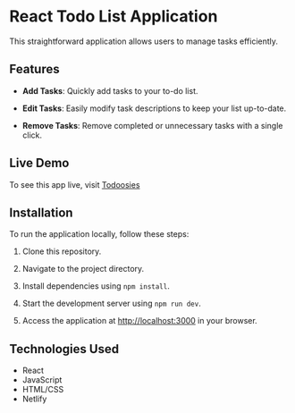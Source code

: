 # React Todo List Application

This straightforward application allows users to manage tasks efficiently. 

## Features
  
- **Add Tasks**: Quickly add tasks to your to-do list.
  
- **Edit Tasks**: Easily modify task descriptions to keep your list up-to-date.
  
- **Remove Tasks**: Remove completed or unnecessary tasks with a single click.

## Live Demo

To see this app live, visit [Todoosies](https://todoosies.netlify.app/)

## Installation

To run the application locally, follow these steps:

1. Clone this repository.
   
2. Navigate to the project directory.
   
3. Install dependencies using `npm install`.
   
4. Start the development server using `npm run dev`.
   
5. Access the application at [http://localhost:3000](http://localhost:5173) in your browser.

## Technologies Used

- React
- JavaScript
- HTML/CSS
- Netlify
